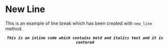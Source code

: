 
New Line
========
  
This is an example of line break which has been created with ``new_line`` method.  
***<center>``This is an inline code which contains bold and italics text and it is centered``</center>***